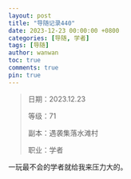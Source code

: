 ```yaml
---
layout: post
title: "导随记录440"
date: 2023-12-23 00:00:00 +0800
categories: [导随, 学者]
tags: [导随]
author: wanwan
toc: true
comments: true
pin: true
---
```

> 日期：2023.12.23
>
> 等级：71
>
> 副本：遇袭集落水滩村
>
> 职业：学者

一玩最不会的学者就给我来压力大的。
